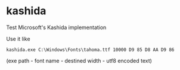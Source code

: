 # kashida
Test Microsoft's Kashida implementation

Use it like

`kashida.exe C:\Windows\Fonts\tahoma.ttf 10000 D9 85 D8 AA D9 86`

(exe path - font name - destined width - utf8 encoded text)